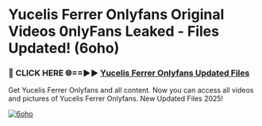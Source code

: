 # Yucelis Ferrer Onlyfans Original Videos 0nlyFans Leaked - Files Updated! (6oho)

<h3>🔴 CLICK HERE 🌐==►► <a href="https://tinyurl.com/2m67pmp6" rel="nofollow">Yucelis Ferrer Onlyfans Updated Files</a></h3>

Get Yucelis Ferrer Onlyfans and all content. Now you can access all videos and pictures of Yucelis Ferrer Onlyfans. New Updated Files 2025!

[![6oho](https://i.imgur.com/H4QAA4z.gif)](https://tinyurl.com/2m67pmp6)